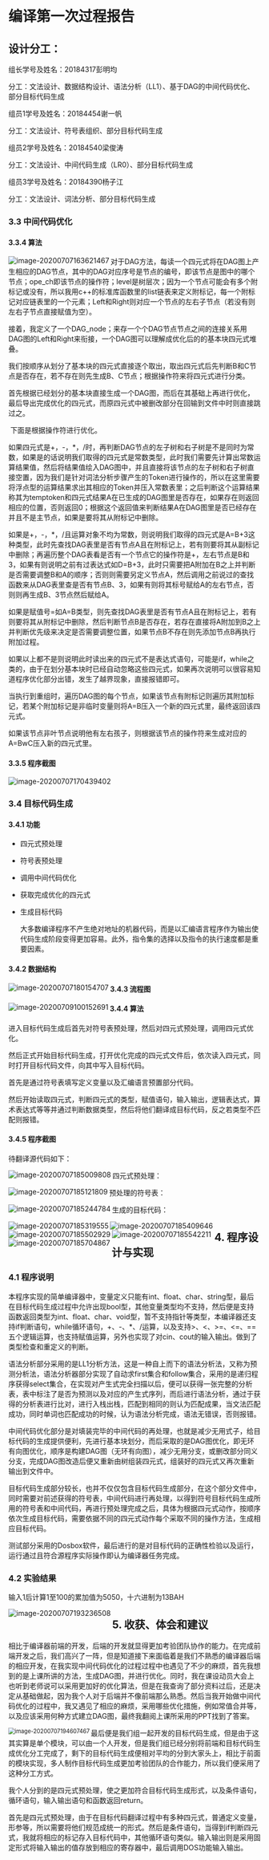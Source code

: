 # 编译第一次过程报告

## 设计分工：

组长学号及姓名：20184317彭明均

分工：文法设计、数据结构设计、语法分析（LL1）、基于DAG的中间代码优化、部分目标代码生成

组员1学号及姓名：20184454谢一帆

分工：文法设计、符号表组织、部分目标代码生成

组员2学号及姓名：20184540梁俊涛

分工：文法设计、中间代码生成（LR0）、部分目标代码生成

组员3学号及姓名：20184390杨子江

分工：文法设计、词法分析、部分目标代码生成

### 3.3 中间代码优化

#### 3.3.4 算法

<img src="C:\Users\演员\AppData\Roaming\Typora\typora-user-images\image-20200707163621467.png" alt="image-20200707163621467" align='left'  />

​		对于DAG方法，每读一个四元式将在DAG图上产生相应的DAG节点，其中的DAG对应序号是节点的编号，即该节点是图中的哪个节点；ope_ch即该节点的操作符；level是树层次；因为一个节点可能会有多个附标记或没有，所以我用c++的标准库函数里的list链表来定义附标记，每一个附标记对应链表里的一个元素；Left和Right则对应一个节点的左右子节点（若没有则左右子节点直接赋值为空）。

​		接着，我定义了一个DAG_node；来存一个个DAG节点节点之间的连接关系用DAG图的Left和Right来衔接，一个DAG图可以理解成优化后的的基本块四元式堆叠。

​		我们按顺序从划分了基本块的四元式直接逐个取出，取出四元式后先判断B和C节点是否存在，若不存在则先生成B、C节点；根据操作符来将四元式进行分类。

​		首先根据已经划分的基本块直接生成一个DAG图，而后在其基础上再进行优化，最后导出完成优化的四元式，而原四元式中被删改部分在回输到文件中时则直接跳过之。

​		下面是根据操作符进行优化。

​		如果四元式是+，\-，*，/时，再判断DAG节点的左子树和右子树是不是同时为常数，如果是的话说明我们取得的四元式是常数类型，此时我们需要先计算出常数运算结果值，然后将结果值绘入DAG图中，并且直接将该节点的左子树和右子树直接空置，因为我们是针对词法分析步骤产生的Token进行操作的，所以在这里需要将浮点型的运算结果求出其相应的Token并压入常数表里；之后判断这个运算结果称其为temptoken和四元式结果A在已生成的DAG图里是否存在，如果存在则返回相应的位置，否则返回0；根据这个返回值来判断结果A在DAG图里是否已经存在并且不是主节点，如果是要将其从附标记中删除。

​		如果是+，\-，*，/且运算对象不均为常数，则说明我们取得的四元式是A=B+3这种类型，此时先查找DAG表里是否有节点A且在附标记上，若有则要将其从副标记中删除；再遍历整个DAG表看是否有一个节点它的操作符是+，左右节点是B和3，如果有则说明之前有过表达式如D=B+3，此时只需要把A附加在B之上并判断是否需要调整B和A的顺序；否则则需要另定义节点A，然后调用之前说过的查找函数来从DAG表里查是否有节点B、3，如果有则将其标号赋给A的左右节点，否则则再生成B、3节点然后赋给A。

​		如果是赋值号=如A=B类型，则先查找DAG表里是否有节点A且在附标记上，若有则要将其从附标记中删除，然后判断节点B是否存在，若存在直接将A附加到B之上并判断优先级来决定是否需要调整位置，如果节点B不存在则先添加节点B再执行附加过程。

​		如果以上都不是则说明此时读出来的四元式不是表达式语句，可能是if，while之类的，由于在划分基本块时已经自动忽略这些四元式，如果再次说明可以很容易知道程序优化部分出错，发生了越界现象，直接报错即可。

​		当执行到重组时，遍历DAG图的每个节点，如果该节点有附标记则遍历其附加标记，若某个附加标记是非临时变量则将A=B压入一个新的四元式里，最终返回该四元式。

​		如果该节点非叶节点说明他有左右孩子，则根据该节点的操作符来生成对应的A=BwC压入新的四元式里。

#### 3.3.5 程序截图

![image-20200707170439402](C:\Users\演员\AppData\Roaming\Typora\typora-user-images\image-20200707170439402.png)

### 3.4 目标代码生成

#### 3.4.1 功能

- 四元式预处理

- 符号表预处理

- 调用中间代码优化

- 获取完成优化的四元式

- 生成目标代码

  大多数编译程序不产生绝对地址的机器代码，而是以汇编语言程序作为输出使代码生成阶段变得更加容易。此外，指令集的选择以及指令的执行速度都是重要因素。

#### 3.4.2 数据结构

<img src="C:\Users\演员\AppData\Roaming\Typora\typora-user-images\image-20200707180154707.png" alt="image-20200707180154707" align='left'  />

#### 3.4.3 流程图

<img src="C:\Users\演员\AppData\Roaming\Typora\typora-user-images\image-20200709100152691.png" alt="image-20200709100152691" align='left'  />

#### 3.4.4 算法

进入目标代码生成后首先对符号表预处理，然后对四元式预处理，调用四元式优化。

然后正式开始目标代码生成，打开优化完成的四元式文件后，依次读入四元式，同时打开目标代码文件，向其中写入目标代码。

首先是通过符号表填写定义变量以及汇编语言预置部分代码。

然后开始读取四元式，判断四元式的类型，赋值语句，输入输出，逻辑表达式，算术表达式等等并通过判断数据类型，然后将他们翻译成目标代码，反之若类型不匹配则报错。

#### 3.4.5 程序截图

待翻译源代码如下：

<img src="C:\Users\演员\AppData\Roaming\Typora\typora-user-images\image-20200707185009808.png" alt="image-20200707185009808" align='left'  />

四元式预处理：

<img src="C:\Users\演员\AppData\Roaming\Typora\typora-user-images\image-20200707185121809.png" alt="image-20200707185121809" align='left'  />

预处理的符号表：

<img src="C:\Users\演员\AppData\Roaming\Typora\typora-user-images\image-20200707185244784.png" alt="image-20200707185244784" align='left'  />

生成的目标代码：

<img src="C:\Users\演员\AppData\Roaming\Typora\typora-user-images\image-20200707185319555.png" alt="image-20200707185319555" align='left'  />

<img src="C:\Users\演员\AppData\Roaming\Typora\typora-user-images\image-20200707185409646.png" alt="image-20200707185409646" align='left'  />

<img src="C:\Users\演员\AppData\Roaming\Typora\typora-user-images\image-20200707185502929.png" alt="image-20200707185502929" align='left'  />

<img src="C:\Users\演员\AppData\Roaming\Typora\typora-user-images\image-20200707185542211.png" alt="image-20200707185542211" align='left'  />

<img src="C:\Users\演员\AppData\Roaming\Typora\typora-user-images\image-20200707185704867.png" alt="image-20200707185704867" align='left'  />

## 4. 程序设计与实现

### 4.1 程序说明

​		本程序实现的简单编译器中，变量定义只能有int、float、char、string型，最后在目标代码生成过程中允许出现bool型，其他变量类型均不支持，然后便是支持函数返回类型为int、float、char、void型，暂不支持指针等类型，本编译器还支持if判断语句，while循环语句，+、-、*、/运算，以及支持>、<、>=、<=、==五个逻辑运算，也支持赋值运算，另外也实现了对cin、cout的输入输出。做到了类型检查和重定义的判断。

​		语法分析部分采用的是LL1分析方法，这是一种自上而下的语法分析法，又称为预测分析法，语法分析器部分实现了自动求first集合和follow集合，采用的是递归程序获得select集合，在实现对产生式完全扫描以后，便可以获得一张完整的分析表，表中标注了是否为预测以及对应的产生式序列，而后进行语法分析，通过于获得的分析表进行比对，进行入栈出栈，匹配到相同的则认为匹配成果，当文法匹配成功，同时单词也匹配成功的时候，认为语法分析完成，语法无错误，否则报错。

​		中间代码优化部分是对填装完毕的中间代码的再处理，也就是减少无用式子，给目标代码的生成提供便利，先进行基本块划分，而后采取的是DAG图优化，即无环有向图优化，顺序是构建DAG图（无环有向图），减少无用分支，或删改部分同义分支，完成DAG图改造后便又重新由树组装四元式，组装好的四元式又再次重新输出到文件中。

​		目标代码生成部分较长，也并不仅仅包含目标代码生成部分，在这个部分文件中，同时需要对前述获得的符号表，中间代码进行再处理，以得到符号目标代码生成所用的符号表和中间代码，再进行预处理完成之后，具体为根据四元式动作，按顺序依次生成目标代码，需要依据不同的四元式动作每个采取不同的操作方法，生成相应目标代码。

​		测试部分采用的Dosbox软件，最后进行的是对目标代码的正确性检验以及运行，运行通过且符合源程序实际操作即认为编译器任务完成。

### 4.2 实验结果

输入1后计算1至100的累加值为5050，十六进制为13BAH

<img src="C:\Users\演员\AppData\Roaming\Typora\typora-user-images\image-20200707193236508.png" alt="image-20200707193236508" align='left'  />

## 5. 收获、体会和建议

​		相比于编译器前端的开发，后端的开发就显得更加考验团队协作的能力。在完成前端开发之后，我们高兴了一阵，但是知道接下来面临着是我们不熟悉的编译器后端的相应开发，在我实现中间代码优化的过程过程中也遇见了不少的麻烦，首先我想到的是上课所讲的方法，生成DAG图，并进行优化。同时，我在课设动员大会上也听到老师说可以采用更加好的优化算法，但是在我查询了部分资料过后，还是决定从基础做起，因为我个人对于后端并不像前端那么熟悉。然后当我开始做中间代码优化的过程中，我又遇见了相应的麻烦，采用哪些优化措施，例如常值合并等，以及应该采用何种方式建立DAG图，最终我翻阅上课所采用的PPT找到了答案。

<img src="C:\Users\演员\AppData\Roaming\Typora\typora-user-images\image-20200707194607467.png" alt="image-20200707194607467" align='left' style="zoom:80%;" />

​		最后便是我们组一起开发的目标代码生成，但是由于这其实算是单个模块，可以由一个人开发，但是我们组已经分别将前端和目标代码生成优化分工完成了，剩下的目标代码生成便相对平均的分到大家头上，相比于前面的模块实现，多人制作目标代码生成更加考验团队的合作能力，所以我们便采用了这种分工方式。

​		我个人分到的是四元式预处理，使之更加符合目标代码生成形式，以及条件语句，循环语句，输入输出语句和函数返回return。

​		首先是四元式预处理，由于在目标代码翻译过程中有多种四元式，普通定义变量，形参等，所以需要将他们规范成统一的形式。然后是条件语句，当得到if判断四元式，我就将相应的标记存入目标代码中，其他循环语句类似。输入输出则是采用固定形式将输入输出的值存放到相应的寄存器中，最后调用DOS功能输入输出。

​		